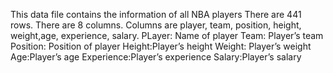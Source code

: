 This data file contains the information of all NBA players
There are 441 rows.
There are 8 columns.
Columns are player, team, position, height, weight,age, experience, salary.
PLayer: Name of player
Team: Player’s team
Position: Position of player
Height:Player’s height
Weight: Player’s weight
Age:Player’s age
Experience:Player’s experience
Salary:Player’s salary